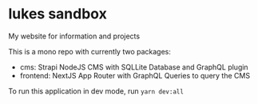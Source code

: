 # lukes sandbox

My website for information and projects

This is a mono repo with currently two packages:

- cms: Strapi NodeJS CMS with SQLLite Database and GraphQL plugin
- frontend: NextJS App Router with GraphQL Queries to query the CMS

To run this application in dev mode, run `yarn dev:all`
